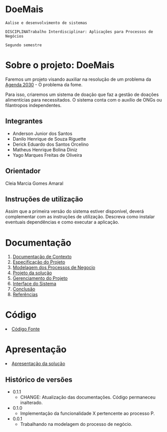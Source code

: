 # DoeMais

`Aalise e desenvolvimento de sistemas`

`DISCIPLINATrabalho Interdisciplinar: Aplicações para Processos de Negócios`

`Segundo semestre`
# Sobre o projeto: DoeMais
Faremos um projeto visando auxiliar na resolução de um problema da [Agenda 2030](https://brasil.un.org/pt-br/sdgs) - 
O problema da fome.

Para isso, criaremos um sistema de doação que faz a gestão de doações alimentícias para necessitados. 
O sistema conta com o auxílio de ONGs ou filantropos independentes.

## Integrantes

- Anderson Junior dos Santos
- Danilo Henrique de Souza Riguette
- Derick Eduardo dos Santos Orcelino
- Matheus Henrique Bolina Diniz
- Yago Marques Freitas de Oliveira

## Orientador

Cleia Marcia Gomes Amaral

## Instruções de utilização

Assim que a primeira versão do sistema estiver disponível, deverá complementar com as instruções de utilização. Descreva como instalar eventuais dependências e como executar a aplicação.

# Documentação

<ol>
<li><a href="docs/1-Contexto.md"> Documentação de Contexto</a></li>
<li><a href="docs/2-Especificação.md"> Especificação do Projeto</a></li>
<li><a href="docs/3-Modelagem-Processos-Negócio.md"> Modelagem dos Processos de Negocio</a></li>
<li><a href="docs/4-Projeto-Solucao.md"> Projeto da solução</a></li>
<li><a href="docs/5-Gerenciamento-Projeto.md"> Gerenciamento do Projeto</a></li>
<li><a href="docs/6-Interface-Sistema.md"> Interface do Sistema</a></li>
<li><a href="docs/7-Conclusão.md"> Conclusão</a></li>
<li><a href="docs/8-Referências.md"> Referências</a></li>
</ol>

# Código

<li><a href="src/README.md"> Código Fonte</a></li>

# Apresentação

<li><a href="presentation/README.md"> Apresentação da solução</a></li>


## Histórico de versões

* 0.1.1
    * CHANGE: Atualização das documentações. Código permaneceu inalterado.
* 0.1.0
    * Implementação da funcionalidade X pertencente ao processo P.
* 0.0.1
    * Trabalhando na modelagem do processo de negócio.

